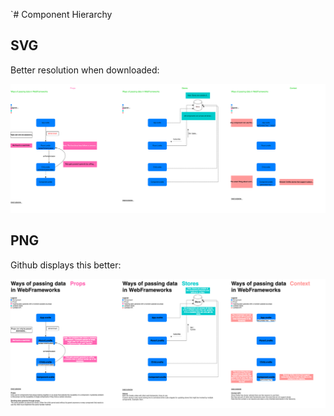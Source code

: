 `# Component Hierarchy

## SVG

Better resolution when downloaded:

![Component Hierarchy](./Component_Hierarchy.svg)

## PNG 

Github displays this better:

<img src="./Component_Hierarchy.png" alt="Svelte Family Component Hierarchy">
